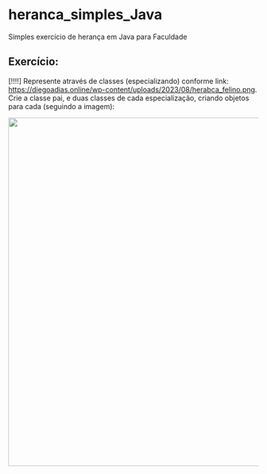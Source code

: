 # heranca_simples_Java
Simples exercício de herança em Java para Faculdade

## Exercício: 

[!!!!] Represente através de classes (especializando) conforme link: https://diegoadias.online/wp-content/uploads/2023/08/herabca_felino.png. Crie a classe pai, e duas classes de cada especialização, criando objetos para cada (seguindo a imagem):

<div style="display: flex; justify-content: center">
  <img src="https://diegoadias.online/wp-content/uploads/2023/08/herabca_felino.png" height="700" tittle="nome imagem" />
</div>

